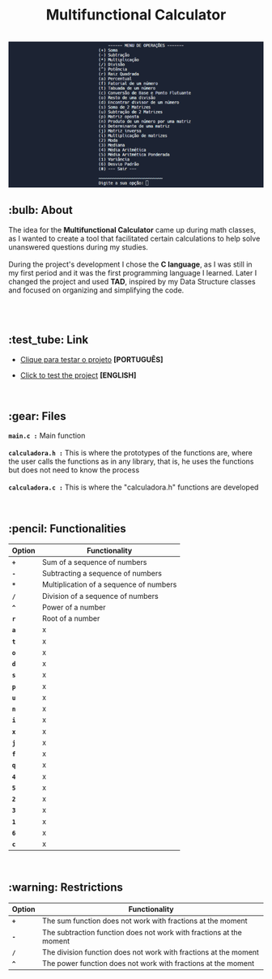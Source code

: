 <div align="center">
  <h1>Multifunctional Calculator</h1> 
  <br>
  <img src="calculadora.png">
</div>

 <h2>:bulb: About</h2>
The idea for the <strong>Multifunctional Calculator</strong> came up during math classes, as I wanted to create a tool that facilitated certain calculations to help solve unanswered questions during my studies.<br><br>
During the project's development I chose the <strong>C language</strong>, as I was still in my first period and it was the first programming language I learned. Later I changed the project and used <strong>TAD</strong>, inspired by my Data Structure classes and focused on organizing and simplifying the code.

<br><br>

 <h2>:test_tube: Link</h2>

 - [Clique para testar o projeto](https://replit.com/@KarenKnup/Calculadora-Multifuncional) **[PORTUGUÊS]**

 - [Click to test the project](https://replit.com/@KarenKnup/Multifunctional-Calculator) **[ENGLISH]**
<br>

<h2>:gear: Files</h2>

**`main.c :`** Main function<br><br>
**`calculadora.h :`** This is where the prototypes of the functions are, where the user calls the functions as in any library, that is, he uses the functions but does not need to know the process <br><br>
**`calculadora.c :`** This is where the "calculadora.h" functions are developed

<br>

 <h2>:pencil: Functionalities</h2>
 
 Option | Functionality 
---- | --------- 
**`+`** | Sum of a sequence of numbers
**`-`** | Subtracting a sequence of numbers
**`*`** | Multiplication of a sequence of numbers
**`/`** | Division of a sequence of numbers
**`^`** | Power of a number
**`r`** | Root of a number
**`a`** | x 
**`t`** | x 
**`o`** | x 
**`d`** | x 
**`s`** | x 
**`p`** | x 
**`u`** | x 
**`n`** | x 
**`i`** | x 
**`x`** | x 
**`j`** | x 
**`f`** | x 
**`q`** | x 
**`4`** | x 
**`5`** | x 
**`2`** | x 
**`3`** | x 
**`1`** | x 
**`6`** | x 
**`c`** | x 

<br>

<h2>:warning: Restrictions</h2>

Option | Functionality 
---- | --------- 
**`+`** | The sum function does not work with fractions at the moment
**`-`** | The subtraction function does not work with fractions at the moment
**`/`** | The division function does not work with fractions at the moment
**`^`** | The power function does not work with fractions at the moment
